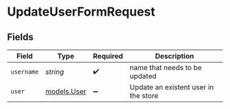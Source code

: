 # UpdateUserFormRequest


## Fields

| Field                                | Type                                 | Required                             | Description                          |
| ------------------------------------ | ------------------------------------ | ------------------------------------ | ------------------------------------ |
| `username`                           | *string*                             | :heavy_check_mark:                   | name that needs to be updated        |
| `user`                               | [models.User](../models/user.md)     | :heavy_minus_sign:                   | Update an existent user in the store |